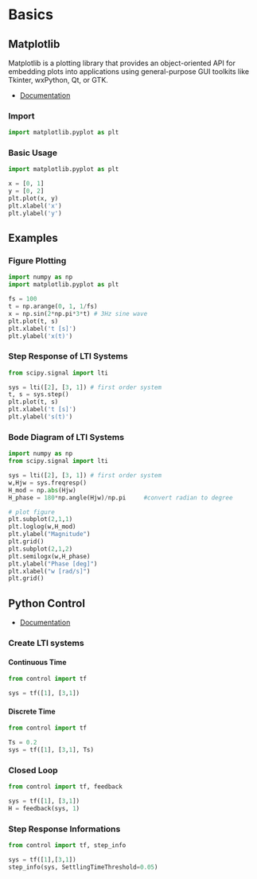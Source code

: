 # Basics


## Matplotlib

Matplotlib is a plotting library that provides an object-oriented API for embedding plots into applications using general-purpose GUI toolkits like Tkinter, wxPython, Qt, or GTK. 

* [Documentation](https://matplotlib.org/stable/api/index.html)

### Import

```python 
import matplotlib.pyplot as plt
```

### Basic Usage 

```python
import matplotlib.pyplot as plt

x = [0, 1]
y = [0, 2]
plt.plot(x, y)
plt.xlabel('x')
plt.ylabel('y')
```

## Examples

### Figure Plotting

```python
import numpy as np
import matplotlib.pyplot as plt

fs = 100
t = np.arange(0, 1, 1/fs)
x = np.sin(2*np.pi*3*t) # 3Hz sine wave
plt.plot(t, s)
plt.xlabel('t [s]')
plt.ylabel('x(t)')
```

### Step Response of LTI Systems

```python 
from scipy.signal import lti 

sys = lti([2], [3, 1]) # first order system
t, s = sys.step()
plt.plot(t, s)
plt.xlabel('t [s]')
plt.ylabel('s(t)')
```


### Bode Diagram of LTI Systems

```python 
import numpy as np
from scipy.signal import lti 

sys = lti([2], [3, 1]) # first order system
w,Hjw = sys.freqresp()
H_mod = np.abs(Hjw)
H_phase = 180*np.angle(Hjw)/np.pi     #convert radian to degree

# plot figure
plt.subplot(2,1,1)
plt.loglog(w,H_mod)
plt.ylabel("Magnitude")
plt.grid()
plt.subplot(2,1,2)
plt.semilogx(w,H_phase)
plt.ylabel("Phase [deg]")
plt.xlabel("w [rad/s]")
plt.grid()
```


## Python Control

* [Documentation](https://python-control.readthedocs.io)

### Create LTI systems 

#### Continuous Time

```python
from control import tf

sys = tf([1], [3,1])
```

#### Discrete Time

```python
from control import tf

Ts = 0.2
sys = tf([1], [3,1], Ts)
```

### Closed Loop

```python
from control import tf, feedback

sys = tf([1], [3,1])
H = feedback(sys, 1)
```

### Step Response Informations

```python
from control import tf, step_info

sys = tf([1],[3,1])
step_info(sys, SettlingTimeThreshold=0.05)
```